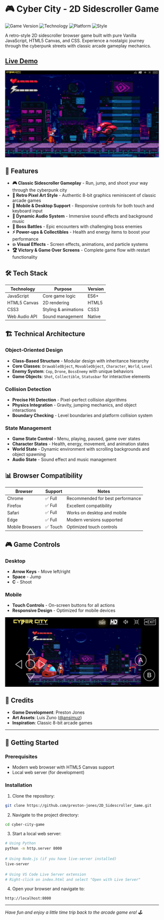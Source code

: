 # 🎮 Cyber City - 2D Sidescroller Game

![Game Version](https://img.shields.io/badge/Version-1.0-blue)
![Technology](https://img.shields.io/badge/Tech-Vanilla%20JavaScript-yellow)
![Platform](https://img.shields.io/badge/Platform-Browser-green)
![Style](https://img.shields.io/badge/Art%20Style-8--Bit%20Pixel-purple)

A retro-style 2D sidescroller browser game built with pure Vanilla JavaScript, HTML5 Canvas, and CSS. Experience a nostalgic journey through the cyberpunk streets with classic arcade gameplay mechanics.

## [Live Demo](https://cybercity.projects.prestonjones.dev/)
![gameplay](assets/screenshots/gameplay.jpg)

## 🎯 Features

- **🎮 Classic Sidescroller Gameplay** - Run, jump, and shoot your way through the cyberpunk city
- **🎨 Retro Pixel Art Style** - Authentic 8-bit graphics reminiscent of classic arcade games  
- **📱 Mobile & Desktop Support** - Responsive controls for both touch and keyboard input
- **🎵 Dynamic Audio System** - Immersive sound effects and background music
- **👾 Boss Battles** - Epic encounters with challenging boss enemies
- **⚡ Power-ups & Collectibles** - Health and energy items to boost your performance
- **💥 Visual Effects** - Screen effects, animations, and particle systems
- **🏆 Victory & Game Over Screens** - Complete game flow with restart functionality

## 🛠️ Tech Stack

| Technology | Purpose | Version |
|------------|---------|---------|
| JavaScript | Core game logic | ES6+ |
| HTML5 Canvas | 2D rendering | HTML5 |
| CSS3 | Styling & animations | CSS3 |
| Web Audio API | Sound management | Native |

## 🏗️ Technical Architecture

### Object-Oriented Design
- **Class-Based Structure** - Modular design with inheritance hierarchy
- **Core Classes**: `DrawableObject`, `MovableObject`, `Character`, `World`, `Level`
- **Enemy System**: `Cop`, `Drone`, `BossEnemy` with unique behaviors
- **Game Objects**: `Shot`, `Collectible`, `Statusbar` for interactive elements

### Collision Detection
- **Precise Hit Detection** - Pixel-perfect collision algorithms
- **Physics Integration** - Gravity, jumping mechanics, and object interactions
- **Boundary Checking** - Level boundaries and platform collision system

### State Management
- **Game State Control** - Menu, playing, paused, game over states
- **Character States** - Health, energy, movement, and animation states
- **World State** - Dynamic environment with scrolling backgrounds and object spawning
- **Audio State** - Sound effect and music management

## 📊 Browser Compatibility

| Browser | Support | Notes |
|---------|---------|-------|
| Chrome | ✅ Full | Recommended for best performance |
| Firefox | ✅ Full | Excellent compatibility |
| Safari | ✅ Full | Works on desktop and mobile |
| Edge | ✅ Full | Modern versions supported |
| Mobile Browsers | ✅ Touch | Optimized touch controls |

## 🎮 Game Controls

### Desktop
- **Arrow Keys** - Move left/right
- **Space** - Jump
- **C** - Shoot

### Mobile
- **Touch Controls** - On-screen buttons for all actions
- **Responsive Design** - Optimized for mobile devices
  
![mobile](assets/screenshots/mobile.jpg)

## 🎨 Credits

- **Game Development**: Preston Jones
- **Art Assets**: Luis Zuno ([@ansimuz](https://ansimuz.com/))
- **Inspiration**: Classic 8-bit arcade games

---

## 🚀 Getting Started

### Prerequisites
- Modern web browser with HTML5 Canvas support
- Local web server (for development)

### Installation

1. Clone the repository:
```bash
git clone https://github.com/preston-jones/2D_Sidescroller_Game.git
```

2. Navigate to the project directory:
```bash
cd cyber-city-game
```

3. Start a local web server:
```bash
# Using Python
python -m http.server 8000

# Using Node.js (if you have live-server installed)
live-server

# Using VS Code Live Server extension
# Right-click on index.html and select "Open with Live Server"
```

4. Open your browser and navigate to:
```
http://localhost:8000
```

---

*Have fun and enjoy a little time trip back to the arcade game era! 🕹️*
